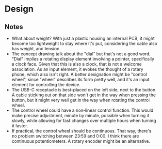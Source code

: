 # Design

## Notes

- What about weight?
  With just a plastic housing an internal PCB, it might become too lightweight to stay where it's put, considering the cable also has weight, and tension.
- The concept drawing talk about the "dial" but that's not a good word.
  "Dial" implies a rotating display element involving a pointer, specifically a clock face. Given that this is also a clock, that is not a welcome association. As an input element, it evokes the thought of a rotary phone, which also isn't right.
  A better designation might be "control wheel", since "wheel" describes its form pretty well, and it's an input element for controlling the device.
- The USB-C receptacle is best-placed on the left side, next to the button.
  A cable sticking out on that side won't get in the way when pressing the button, but it might very well get in the way when rotating the control wheel.
- The control wheel could have a non-linear control function.
  This would make precise adjustment, minute by minute, possible when turning it slowly, while allowing for fast changes over multiple hours when turning it faster.
- If practical, the control wheel should be continuous.
  That way, there's no problem switching between 23:59 and 0:00. I think there are continuous potentiometers. A rotary encoder might be an alternative.
